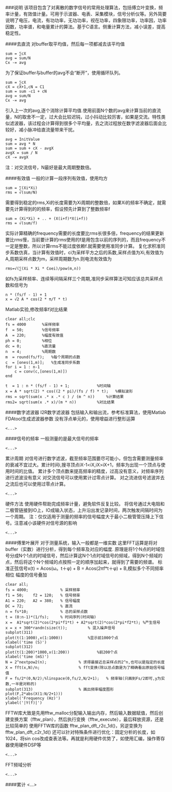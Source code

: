 ###说明
该项目包含了对离散的数字信号的常用处理算法，包括傅立叶变换，频率计量，有效值计量。可用于示波器、电表、采集模块，信号分析仪等。另外简要说明了电压，电流，有功功率，无功功率，视在功率，四象限功率，功率因，功率因数，功率谱，和电量累计的算法。基于C语言。侧重计算方法，减小误差，提高稳定性。

####去直流
对buffer取平均值，然后每一项都减去该平均值

	sum = ∑cX
	avg = sum/N
	Cx -= avg

为了保证buffer与buffer的avg不会“断开”，使用循环队列。

	sum = ∑cX
	cX = cX+1,cN = C1
	sum = sum -c1 + cN
	avg = sum/N
	Cx -= avg

引入上一次的avg,逐个消除计算平均值.使用前面N个数的avg来计算当前的直流量，N的取舍不一定，过大会比较迟钝，过小抖动比较厉害，如果是交流。特性类似滤波器，该过程会计算得到很多个平均量，去之流过程放在数字滤波器后面会比较好，减小脉冲给直流量带来干扰。

	avg = InitValue
	sum = avg * N
	sum = sum + cX - avgX
	avgX = sum / N
	cX -= avgX

注：对交流信号，N最好是最大周期整数倍。

####有效值
一般的计算一段序列有效值，使用均方

	sum = ∑(Xi*Xi)
	rms = √(sum/N)

需要得到稳定的rms,Xi的长度需要为Xi周期的整数倍，如果Xi的频率不确定，就需要先计算得到的的频率，假设预先计算到了整数频率f

	sum = (Xi*Xi) + .. + (X(i+f)*X(i+f))
	rms = √(sum/f)

实际计算精确的frequency需要的长度要比rms长很多倍，frequency的结果更新要比rms慢，当前要计算的rms使用的f是用包含以前的序列的，而且frequency不一定是整数，所以计算rms不能过度依赖f.就需要使用准同步计算。
复化求积准同步系数仿真，当计算有效值时，ci为采样平方之后的系数,采样点值为Xi,有效值为A,周期采样点数为m，采样周期数为n.则电流有效值为

	rms=√(∑(Xi * Xi * Coei)/pow(m,n))

如fs为采样频率、连续等间隔采样三个周期,准同步采样算法可知应该总共采样点数和信号为

	n * (fs/f - 1) + 1
	x = √2 A * cos(2 * π/T * t)

Matlab实验,修改频率f对比结果

	clear all;clc  
	fs = 4000		%采样频率
	f  = 50;		%信号频率
	A  = 220;		%幅度有效值
	ph = 0;			%相位
	dc = 0;			%直流量
	n  = 4;			%周期数
	m  = round(fs/f);	%每个周期的点数
	c  = [ones(1,m)];	%生成准同步系数
	for i = 1 : n-1
	    c = conv(c,[ones(1,m)])
	end
	
	t  = 1 : n * (fs/f - 1) + 1;			%时间轴
	x = A * sqrt(2) * cos((2 * pi)/(fs / f) * t);	%模拟波形
	rms = sqrt(sum(x .* x .* c ) / (m ^ n))		%计算结果
	rms2= sqrt(sum(x .* x)/(m * n))			%对比结果

####数字滤波器
I2R数字滤波器
包括输入和输出流，参考标准算法，使用Matlab FDAtool生成滤波器参数
没有浮点单元的，使用增益进行整形运算

	<...>


####信号的频率
一般测量的是最大信号的频率

	<...>

累计周期
对信号进行数字滤波，截至频率范围要尽可能小，但包含需要测量频率的衰减不宜过大。累计时间i,搜寻顶点iX-1<iX,iX>iX+1，频率为出现一个顶点与使用时间的比值。
累计多个顶点数来提高频率的精度，过高没有意义，对频率序列进行滤波没有意义
对交流信号可以使用累计过零点计算。
对之流进信号滤波并去之流后也可以使用过零点计算。

	<...>

硬件方法
使用硬件帮助完成频率计量，避免软件反复比较。
将信号通过大电阻和二极管链接到IO上，IO成输入状态，上升沿出发记录时间，两次触发间隔时间为一个周期。
注：仅仅适用于测量的频率的信号幅度大于最小二极管管压降上下信号。注意减小该硬件对信号源的影响

	<...>


####傅里叶展开
对于测量系统，输入一般都是一维实数
这里FFT运算是将对buffer（实数）进行分析，得到每个频率及对应的幅度.
原理是将1个N点的时域信号分成N个1点的时域信号，然后计算这N个1点时域信号的频域，得到N个频域的点，然后将这个N个频域的点按照一定的顺序加起来，就得到了需要的频谱。
标准正弦信号x(t) = Acos(ω。t＋φ) + B =  Acos(2πf*t＋φ) + B,模拟多个不同频率 相位 幅度的信号叠加

	clear all;
	fs = 4000;              % 采样频率
	f1 = 50;    f2 = 120;   % 信号频率
	A1 = 220;   A2 = 380;   % 信号幅度
	DC = 72;                % 直流
	n = fs*10;              % 总的采样点数
	t = (0:n-1)*(1/fs);     % 时间序列(时间轴)
	x =  A1*sqrt(2)*cos(2*pi*f1*t) + A2*sqrt(2)*cos(2*pi*f2*t);	%产生信号
	x = x + 300*randn(size(t));			% 混入噪声信号
	subplot(311)
	plot(t(1:1000),x(1:1000))			%显示前1000个点
	xlabel('time (S)')
	subplot(312)
	plot(t(1:200)*1000,x(1:200))			%前200个点
	xlabel('time (mS)')
	N = 2^nextpow2(n);				% 求得最接近总采样点的2^n,也可以是指定的长度
	X = fft(x,N)/n;					% fft变换(除以总点数是为了精确看出原始信号幅值
	F = fs/2*(0,N/2);%linspace(0,fs/2,N/2+1);	% 频率轴(只画到Fs/2即可,y为实数,一半是对称的)
	subplot(313)					% 画出频率幅度图形
	plot(F,2*abs(X(1:N/2+1)))
	xlabel('Frequency (Hz)')
	ylabel('|Y(f)|')

FFTW库大致是先用fftw_malloc分配输入输出内存，然后输入数据赋值，然后创建变换方案（fftw_plan），然后执行变换（fftw_execute），最后释放资源，还是比较简单的
使用FFTW库的函数 fftw_plan_dft_r2c_1d()，另逆变换为fftw_plan_dft_c2r_1d()
还可以针对特殊条件进行优化：固定分析的长度，如1024，将sin cos改成查表法等。再就是利用硬件优势了，如使用汇编，操作寄存器使用硬件DSP等

	<...>

FFT频域分析

	<...>


####累计
<...>
